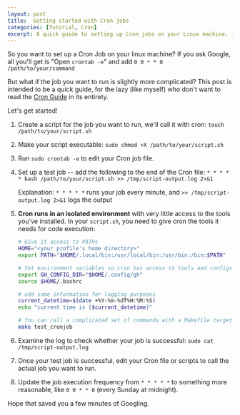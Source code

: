 ```yaml
---
layout: post
title:  Getting started with Cron jobs
categories: [Tutorial, Cron]
excerpt: A quick guide to setting up Cron jobs on your Linux machine, including tips for handling isolated environments.
---
```


So you want to set up a Cron Job on your linux machine? If you ask Google, all you'll get is "Open `crontab -e`" and add `0 0 * * 0 /path/to/your/command`

But what if the job you want to run is slightly more complicated? This post is intended to be a quick guide, for the lazy (like myself) who don't want to read the [Cron Guide](https://cronitor.io/guides/cron-jobs) in its entirety.

Let's get started!

1. Create a script for the job you want to run, we'll call it with cron: `touch /path/to/your/script.sh`
2. Make your script executable: `sudo chmod +X /path/to/your/script.sh`
3. Run `sudo crontab -e` to edit your Cron job file.
4. Set up a test job -- add the following to the end of the Cron file: `* * * * * bash /path/to/your/script.sh >> /tmp/script-output.log 2>&1`
   
   Explanation:
   `* * * * *` runs your job every minute, and `>> /tmp/script-output.log 2>&1` logs the output

5. **Cron runs in an isolated environment** with very little access to the tools you've installed. In your `script.sh`, you need to give cron the tools it needs for code execution:

    ```bash
    # Give it access to PATHs
    HOME="<your profile's home directory>"
    export PATH="$HOME/.local/bin:/usr/local/bin:/usr/bin:/bin:$PATH"

    # Set environment variables so cron has access to tools and configs. For example:
    export GH_CONFIG_DIR="$HOME/.config/gh"
    source $HOME/.bashrc

    # add some information for logging purposes
    current_datetime=$(date +%Y-%m-%dT%H:%M:%S)
    echo "current time is {$current_datetime}"

    # You can call a complicated set of commands with a Makefile target - e.g., build and deploy a container.
    make test_cronjob
    ```

6. Examine the log to check whether your job is successful: `sudo cat /tmp/script-output.log`
7. Once your test job is successful, edit your Cron file or scripts to call the actual job you want to run.
8. Update the job execution frequency from  `* * * * *` to something more reasonable, like `0 0 * * 0` (every Sunday at midnight).

Hope that saved you a few minutes of Googling.